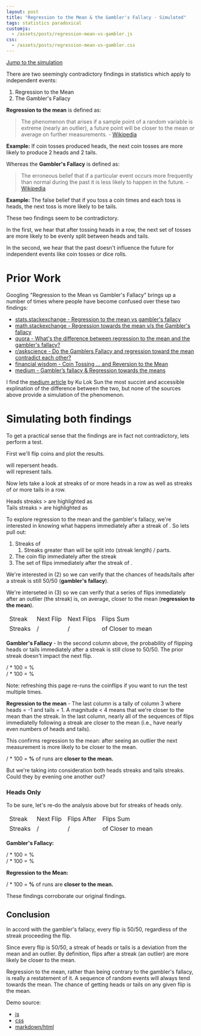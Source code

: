 ```yaml
---
layout: post
title: "Regression to the Mean & the Gambler's Fallacy - Simulated"
tags: statistics paradoxical
customjs:
  - /assets/posts/regression-mean-vs-gambler.js
css:
  - /assets/posts/regression-mean-vs-gambler.css
---
```


[Jump to the simulation](#simulating-both-findings)

There are two seemingly contradictory findings in statistics which apply to independent events:

1. Regression to the Mean
2. The Gambler's Fallacy

**Regression to the mean** is defined as:

> The phenomenon that arises if a sample point of a random variable is extreme (nearly an outlier), a future point will be closer to the mean or average on further measurements. - [Wikipedia](https://en.wikipedia.org/wiki/Regression_toward_the_mean#:~:text=In%20statistics%2C%20regression%20toward%20the,or%20average%20on%20further%20measurements.)

**Example:** If <i data-bind="run_length"></i> coin tosses produced <i data-bind="run_length"></i> heads, the next <i data-bind="run_length"></i> coin tosses are more likely to produce 2 heads and 2 tails.

Whereas the **Gambler's Fallacy** is defined as:

> The erroneous belief that if a particular event occurs more frequently than normal during the past it is less likely to happen in the future. - [Wikipedia](https://en.wikipedia.org/wiki/Gambler%27s_fallacy)

**Example:** The false belief that if you toss a coin <i data-bind="run_length"></i> times and each toss is heads, the next toss is more likely to be tails.

These two findings seem to be contradictory.

In the first, we hear that after tossing <i data-bind="run_length"></i> heads in a row, the next set of tosses are more likely to be evenly split between heads and tails.

In the second, we hear that the past doesn't influence the future for independent events like coin tosses or dice rolls.

# Prior Work

Googling "Regression to the Mean vs Gambler's Fallacy" brings up a number of times where people have become confused over these two findings:

* [stats.stackexchange - Regression to the mean vs gambler's fallacy](https://stats.stackexchange.com/questions/204397/regression-to-the-mean-vs-gamblers-fallacy)
* [math.stackexchange - Regression towards the mean v/s the Gambler's fallacy](https://math.stackexchange.com/questions/433492/regression-towards-the-mean-v-s-the-gamblers-fallacy)
* [quora - What's the difference between regression to the mean and the gambler's fallacy?](https://www.quora.com/Whats-the-difference-between-regression-to-the-mean-and-the-gamblers-fallacy)
* [r/askscience - Do the Gamblers Fallacy and regression toward the mean contradict each other?](https://www.reddit.com/r/askscience/comments/340ulx/do_the_gamblers_fallacy_and_regression_toward_the/)
* [financial wisdom - Coin Tossing ... and Reversion to the Mean](https://www.financialwisdomforum.org/gummy-stuff/coin-tossing.htm)
* [medium - Gambler’s fallacy & Regression towards the means](https://medium.com/@sundaykuloksun/gamblers-fallacy-regression-towards-the-means-ae538ace8318)

I find the [medium article]([medium](https://medium.com/@sundaykuloksun/gamblers-fallacy-regression-towards-the-means-ae538ace8318)) by Ku Lok Sun the most succint and accessible explination of the difference between the two, but none of the sources above provide a simulation of the phenomenon.

# Simulating both findings

To get a practical sense that the findings are in fact not contradictory, lets perform a test.

First we'll flip <i data-bind="num_coins"></i> coins and plot the results.

<span class="coin side-H"></span> will repersent heads.<br/>
<span class="coin side-T"></span> will represent tails.

<div class="coin-chart" data-bind="coin_chart"></div>

Now lets take a look at streaks of <i data-bind="run_length"></i> or more heads in a row as well as streaks of <i data-bind="run_length"></i> or more tails in a row.

Heads streaks ><i data-bind="run_length"></i> are highlighted as <span class="coin side-H run"></span><br/>Tails streaks ><i data-bind="run_length"></i> are highlighted as <span class="coin side-T run"></span>

<div class="coin-chart" data-bind="run_chart"></div>

To explore regression to the mean and the gambler's fallacy, we're interested in knowing what happens immediately after a streak of <i data-bind="run_length"></i>. So lets pull out:

1. Streaks of <i data-bind="run_length"></i>
   1. Streaks greater than <i data-bind="run_length"></i> will be split into (streak length) / <i data-bind="run_length"></i> parts.
2. The coin flip immediately after the streak
3. The set of <i data-bind="run_length"></i> flips immediately after the streak of <i data-bind="run_length"></i>.

We're interested in (2) so we can verify that the chances of heads/tails after a streak is still 50/50 (**gambler's fallacy**).

We're interseted in (3) so we can verify that a series of flips immediately after an outlier (the streak) is, on average, closer to the mean (**regression to the mean**).

<table class="run-list">
  <thead>
    <tr>
      <td>Streak</td>
      <td>Next Flip</td>
      <td>Next <i data-bind="run_length"></i> Flips</td>
      <td><i data-bind="run_length"></i> Flips Sum</td>
    </tr>
  </thead>
  <tbody data-bind="run_list">
  </tbody>
  <tfoot>
    <tr>
      <td><i data-bind="num_runs"></i> Streaks</td>
      <td>
        <i data-bind="after_run_heads"></i> <span class="coin side-H"></span> /
        <i data-bind="after_run_tails"></i> <span class="coin side-T"></span>
      </td>
      <td>
        <i data-bind="seq_after_run_heads"></i> <span class="coin side-H"></span> /
        <i data-bind="seq_after_run_tails"></i> <span class="coin side-T"></span>
      </td>
      <td>
        <i data-bind="num_seq_closer_to_mean"></i> of <i data-bind="num_runs"></i> Closer to mean
      </td>
    </tr>
  </tfoot>
</table>

**Gambler's Fallacy** - In the second column above, the probability of flipping heads or tails immediately after a streak is still close to 50/50. The prior streak doesn't impact the next flip.

<i data-bind="after_run_heads"></i> / <i data-bind="num_runs"></i> * 100 =
<i data-bind="after_run_heads_pct"></i>% <span class="coin side-H"></span>
<br/>
<i data-bind="after_run_tails"></i> / <i data-bind="num_runs"></i> * 100 =
<i data-bind="after_run_tails_pct"></i>% <span class="coin side-T"></span>


Note: refreshing this page re-runs the coinflips if you want to run the test multiple times.

**Regression to the mean** - The last column is a tally of column 3 where heads = -1 and tails = 1. A magnitude < 4 means that we're closer to the mean than the streak. In the last column, nearly all of the sequences of flips immediatelly following a streak are closer to the mean (i.e., have nearly even numbers of heads and tails).

This confirms regression to the mean: after seeing an outlier the next measurement is more likely to be closer to the mean.

<i data-bind="num_seq_closer_to_mean"></i> / <i data-bind="num_runs"></i> * 100 =
**<i data-bind="num_seq_closer_to_mean_pct"></i>%** of runs are **closer to the mean.**

But we're taking into consideration both heads streaks and tails streaks. Could they by evening one another out?

### Heads Only

To be sure, let's re-do the analysis above but for streaks of heads only.

<table class="run-list">
  <thead>
    <tr>
      <td>Streak</td>
      <td>Next Flip</td>
      <td><i data-bind="run_length"></i> Flips After</td>
      <td><i data-bind="run_length"></i> Flips Sum</td>
    </tr>
  </thead>
  <tbody data-bind="heads_run_list">
  </tbody>
  <tfoot>
    <tr>
      <td><i data-bind="heads_num_runs"></i> Streaks</td>
      <td>
        <i data-bind="heads_after_run_heads"></i> <span class="coin side-H"></span> /
        <i data-bind="heads_after_run_tails"></i> <span class="coin side-T"></span>
      </td>
      <td>
        <i data-bind="heads_seq_after_run_heads"></i> <span class="coin side-H"></span> /
        <i data-bind="heads_seq_after_run_tails"></i> <span class="coin side-T"></span>
      </td>
      <td>
        <i data-bind="heads_num_seq_closer_to_mean"></i> of <i data-bind="heads_num_runs"></i> Closer to mean
      </td>
    </tr>
  </tfoot>
</table>

**Gambler's Fallacy:**

<i data-bind="heads_after_run_heads"></i> / <i data-bind="heads_num_runs"></i> * 100 =
<i data-bind="heads_after_run_heads_pct"></i>% <span class="coin side-H"></span>
<br/>
<i data-bind="heads_after_run_tails"></i> / <i data-bind="heads_num_runs"></i> * 100 =
<i data-bind="heads_after_run_tails_pct"></i>% <span class="coin side-T"></span>

**Regression to the Mean:**

<i data-bind="heads_num_seq_closer_to_mean"></i> / <i data-bind="heads_num_runs"></i> * 100 =
**<i data-bind="heads_num_seq_closer_to_mean_pct"></i>%** of runs are **closer to the mean.**

These findings corroborate our original findings.

## Conclusion

In accord with the gambler's fallacy, every flip is 50/50, regardless of the streak proceeding the flip.

Since every flip is 50/50, a streak of heads or tails is a deviation from the mean and an outlier. By definition, flips after a streak (an outlier) are more likely be closer to the mean.

Regression to the mean, rather than being contrary to the gambler's fallacy, is really a restatement of it. A sequence of random events will always tend towards the mean. The chance of getting heads or tails on any given flip is the mean.

Demo source:
* [js](https://github.com/tantaman/tantaman.github.io/blob/master/assets/posts/regression-mean-vs-gambler.js)
* [css](https://github.com/tantaman/tantaman.github.io/blob/master/assets/posts/regression-mean-vs-gambler.css)
* [markdown/html](https://github.com/tantaman/tantaman.github.io/blob/master/_posts/2021-01-26-regression-mean-vs-gambler.markdown)
